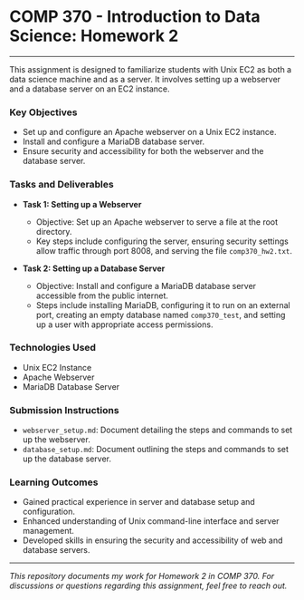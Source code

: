 # COMP 370 - Introduction to Data Science: Homework 2

---
This assignment is designed to familiarize students with Unix EC2 as both a data science machine and as a server. It involves setting up a webserver and a database server on an EC2 instance.

### Key Objectives
- Set up and configure an Apache webserver on a Unix EC2 instance.
- Install and configure a MariaDB database server.
- Ensure security and accessibility for both the webserver and the database server.

### Tasks and Deliverables
- **Task 1: Setting up a Webserver**
  - Objective: Set up an Apache webserver to serve a file at the root directory.
  - Key steps include configuring the server, ensuring security settings allow traffic through port 8008, and serving the file `comp370_hw2.txt`.

- **Task 2: Setting up a Database Server**
  - Objective: Install and configure a MariaDB database server accessible from the public internet.
  - Steps include installing MariaDB, configuring it to run on an external port, creating an empty database named `comp370_test`, and setting up a user with appropriate access permissions.

### Technologies Used
- Unix EC2 Instance
- Apache Webserver
- MariaDB Database Server

### Submission Instructions
- `webserver_setup.md`: Document detailing the steps and commands to set up the webserver.
- `database_setup.md`: Document outlining the steps and commands to set up the database server.

### Learning Outcomes
- Gained practical experience in server and database setup and configuration.
- Enhanced understanding of Unix command-line interface and server management.
- Developed skills in ensuring the security and accessibility of web and database servers.

---

*This repository documents my work for Homework 2 in COMP 370. For discussions or questions regarding this assignment, feel free to reach out.*
